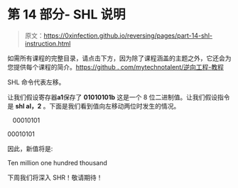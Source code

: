 # 第 14 部分- SHL 说明

> 原文：<https://0xinfection.github.io/reversing/pages/part-14-shl-instruction.html>

如需所有课程的完整目录，请点击下方，因为除了课程涵盖的主题之外，它还会为您提供每个课程的简介。[https://github . com/mytechnotalent/逆向工程-教程](https://github.com/mytechnotalent/Reverse-Engineering-Tutorial)

SHL 命令代表左移。

让我们假设寄存器**a1**保存了 **01010101b** 这是一个 8 位二进制值。让我们假设指令是 **shl al，2** 。下面是我们看到值向左移动两位时发生的情况。

   00010101

00010101

因此，新值将是:

Ten million one hundred thousand

下周我们将深入 SHR！敬请期待！